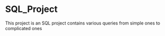 # SQL_Project
This project is an SQL project contains various queries from simple ones to complicated ones
